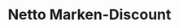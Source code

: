---
title: "Netto Marken-Discount"
url: /halle-saale/netto-marken-discount-koethener-strasse/
shop: Supermarkt
---